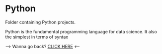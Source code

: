 # Python

Folder containing Python projects.

Python is the fundamental programming language for data science. It also the simplest in terms of syntax

--> Wanna go back? [CLICK HERE](https://github.com/Akane625/Personal-Projects) <--

